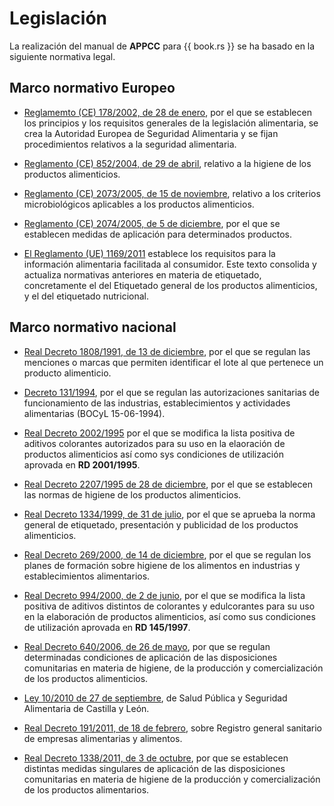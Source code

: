 # Legislación
La realización del manual de **APPCC** para {{ book.rs }} se ha basado en la siguiente normativa legal.

## Marco normativo Europeo

* [Reglamemto (CE) 178/2002, de 28 de enero](), por el que se establecen los principios y los requisitos generales de la legislación alimentaria, se crea la Autoridad Europea de Seguridad Alimentaria y se fijan procedimientos relativos a
la seguridad alimentaria.

* [Reglamento (CE) 852/2004, de 29 de abril](), relativo a la higiene de los productos alimenticios.

* [Reglamento (CE) 2073/2005, de 15 de noviembre](), relativo a los criterios microbiológicos aplicables a los productos alimenticios.

* [Reglamento (CE) 2074/2005, de 5 de diciembre](), por el que se establecen medidas de aplicación para determinados productos.

* [El Reglamento (UE) 1169/2011]() establece los requisitos para la información alimentaria facilitada al consumidor. Este texto consolida y actualiza normativas anteriores en materia de etiquetado, concretamente el del Etiquetado general de los productos alimenticios, y el del etiquetado nutricional.

## Marco normativo nacional

* [Real Decreto 1808/1991, de 13 de diciembre](), por el que se regulan las menciones o marcas que permiten identificar el lote al que pertenece un producto alimenticio.

* [Decreto 131/1994](http://www.boe.es/diario_boe/txt.php?id=BOE-A-2011-4293), por el que se regulan las autorizaciones sanitarias de funcionamiento de las industrias, establecimientos y actividades alimentarias (BOCyL 15-06-1994).

* [Real Decreto 2002/1995]() por el que se modifica la lista positiva de aditivos colorantes autorizados para su uso en la elaoración de productos alimenticios así como sys condiciones de utilización aprovada en **RD 2001/1995**.

* [Real Decreto 2207/1995 de 28 de diciembre](), por el que se establecen las normas de higiene de los productos alimenticios.

* [Real Decreto 1334/1999, de 31 de julio](), por el que se aprueba la norma general de etiquetado, presentación y publicidad de los productos alimenticios.

* [Real Decreto 269/2000, de 14 de diciembre](), por el que se regulan los planes de formación sobre higiene de los alimentos en industrias y establecimientos alimentarios.

* [Real Decreto 994/2000, de 2 de junio](), por el que se modifica la lista positiva de aditivos distintos de colorantes y edulcorantes para su uso en la elaboración de productos alimenticios, así como sus condiciones de utilización aprovada en **RD 145/1997**.

* [Real Decreto 640/2006, de 26 de mayo](), por que se regulan determinadas condiciones de aplicación de las disposiciones comunitarias en materia de higiene, de la producción y comercialización de los productos alimenticios.

* [Ley 10/2010 de 27 de septiembre](http://www.boe.es/buscar/doc.php?id=BOE-A-2010-17980), de Salud Pública y Seguridad Alimentaria de Castilla y León.

* [Real Decreto 191/2011, de 18 de febrero](http://www.boe.es/buscar/doc.php?id=BOE-A-2013-7749), sobre Registro general sanitario de empresas alimentarias y alimentos.

* [Real Decreto 1338/2011, de 3 de octubre](), por que se establecen distintas medidas singulares de aplicación de las disposiciones comunitarias en materia de higiene de la producción y comercialización de los productos alimentarios.
